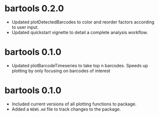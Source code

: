 # bartools 0.2.0
* Updated plotDetectedBarcodes to color and reorder factors according to user input.
* Updated quickstart vignette to detail a complete analysis workflow. 

# bartools 0.1.0
* Updated plotBarcodeTimeseries to take top n barcodes. Speeds up plotting by only focusing on barcodes of interest

# bartools 0.1.0
* Included current versions of all plotting functions to package.
* Added a `NEWS.md` file to track changes to the package.
